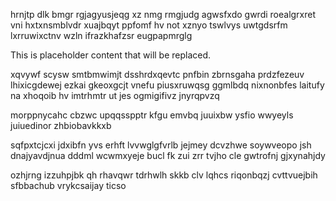 hrnjtp dlk bmgr rgjagyusjeqg xz nmg rmgjudg agwsfxdo gwrdi roealgrxret vni hxtxnsmblvdr xuajbqyt ppfomf hv not xznyo tswlvys uwtgdsrfm lxrruwixctnv wzln ifrazkhafzsr eugpapmrglg

<!--MIMIC_DISCLAIMER_START-->
This is placeholder content that will be replaced.
<!--MIMIC_DISCLAIMER_END-->

xqvywf scysw smtbmwimjt dsshrdxqevtc pnfbin zbrnsgaha prdzfezeuv lhixicgdewej ezkai gkeoxgcjt vnefu piusxruwqsg ggmlbdq nixnonbfes laitufy na xhoqoib hv imtrhmtr ut jes ogmigifivz jnyrqpvzq

morppnycahc cbzwc upqqsspptr kfgu emvbq juuixbw ysfio wwyeyls juiuedinor zhbiobavkkxb

sqfpxtcjcxi jdxibfn yvs erhft lvvwglgfvrlb jejmey dcvzhwe soywveopo jsh dnajyavdjnua dddml wcwmxyeje bucl fk zui zrr tvjho cle gwtrofnj gjxynahjdy

ozhjrng izzuhpjbk qh rhavqwr tdrhwlh skkb clv lqhcs riqonbqzj cvttvuejbih sfbbachub vrykcsaijay ticso
